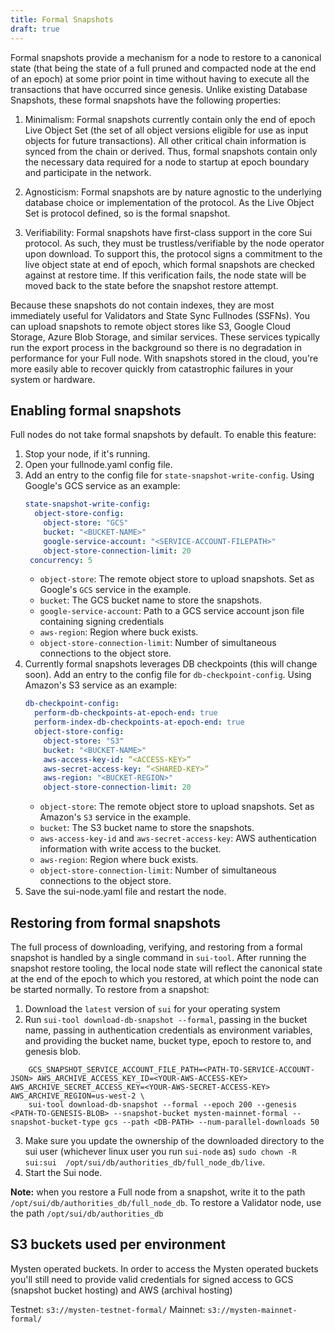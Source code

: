 ```yaml
---
title: Formal Snapshots
draft: true
---
```


Formal snapshots provide a mechanism for a node to restore to a canonical state (that being the state of a full pruned and compacted node at the end of an epoch) at some prior point in time without having to execute all the transactions that have occurred since genesis. Unlike existing Database Snapshots, these formal snapshots have the following properties:

1. Minimalism: Formal snapshots currently contain only the end of epoch Live Object Set (the set of all object versions eligible for use as input objects for future transactions). All other critical chain information is synced from the chain or derived. Thus, formal snapshots contain only the necessary data required for a node to startup at epoch boundary and participate in the network. 

2. Agnosticism: Formal snapshots are by nature agnostic to the underlying database choice or implementation of the protocol. As the Live Object Set is protocol defined, so is the formal snapshot.

3. Verifiability: Formal snapshots have first-class support in the core Sui protocol. As such, they must be trustless/verifiable by the node operator upon download. To support this, the protocol signs a commitment to the live object state at end of epoch, which formal snapshots are checked against at restore time. If this verification fails, the node state will be moved back to the state before the snapshot restore attempt.

Because these snapshots do not contain indexes, they are most immediately useful for Validators and State Sync Fullnodes (SSFNs). You can upload snapshots to remote object stores like S3, Google Cloud Storage, Azure Blob Storage, and similar services. These services typically run the export process in the background so there is no degradation in performance for your Full node. With snapshots stored in the cloud, you're more easily able to recover quickly from catastrophic failures in your system or hardware.

## Enabling formal snapshots

Full nodes do not take formal snapshots by default. To enable this feature:

1. Stop your node, if it's running.
2. Open your fullnode.yaml config file.
3. Add an entry to the config file for `state-snapshot-write-config`. Using Google's GCS service as an example:
   ```yaml
   state-snapshot-write-config:
     object-store-config:
       object-store: "GCS"
       bucket: "<BUCKET-NAME>"
       google-service-account: "<SERVICE-ACCOUNT-FILEPATH>"
       object-store-connection-limit: 20
    concurrency: 5
   ```
   - `object-store`: The remote object store to upload snapshots. Set as Google's `GCS` service in the example.
   - `bucket`: The GCS bucket name to store the snapshots.
   - `google-service-account`: Path to a GCS service account json file containing signing credentials
   - `aws-region`: Region where buck exists.
   - `object-store-connection-limit`: Number of simultaneous connections to the object store.
4. Currently formal snapshots leverages DB checkpoints (this will change soon). Add an entry to the config file for `db-checkpoint-config`. Using Amazon's S3 service as an example:
   ```yaml
   db-checkpoint-config:
     perform-db-checkpoints-at-epoch-end: true
     perform-index-db-checkpoints-at-epoch-end: true
     object-store-config:
       object-store: "S3"
       bucket: "<BUCKET-NAME>"
       aws-access-key-id: “<ACCESS-KEY>”
       aws-secret-access-key: “<SHARED-KEY>”
       aws-region: "<BUCKET-REGION>"
       object-store-connection-limit: 20
   ```
   - `object-store`: The remote object store to upload snapshots. Set as Amazon's `S3` service in the example.
   - `bucket`: The S3 bucket name to store the snapshots.
   - `aws-access-key-id` and `aws-secret-access-key`: AWS authentication information with write access to the bucket.
   - `aws-region`: Region where buck exists.
   - `object-store-connection-limit`: Number of simultaneous connections to the object store.
4. Save the sui-node.yaml file and restart the node.

## Restoring from formal snapshots

The full process of downloading, verifying, and restoring from a formal snapshot is handled by a single command in `sui-tool`. After running the snapshot restore tooling, the local node state 
will reflect the canonical state at the end of the epoch to which you restored, at which point the node can be started normally. To restore from a snapshot:

1. Download the `latest` version of `sui` for your operating system
2. Run `sui-tool download-db-snapshot --formal`, passing in the bucket name, passing in authentication credentials as environment variables, and providing the bucket name, bucket type, epoch to restore to, and genesis blob.

```
    GCS_SNAPSHOT_SERVICE_ACCOUNT_FILE_PATH=<PATH-TO-SERVICE-ACCOUNT-JSON> AWS_ARCHIVE_ACCESS_KEY_ID=<YOUR-AWS-ACCESS-KEY> AWS_ARCHIVE_SECRET_ACCESS_KEY=<YOUR-AWS-SECRET-ACCESS-KEY> AWS_ARCHIVE_REGION=us-west-2 \
    sui-tool download-db-snapshot --formal --epoch 200 --genesis <PATH-TO-GENESIS-BLOB> --snapshot-bucket mysten-mainnet-formal --snapshot-bucket-type gcs --path <DB-PATH> --num-parallel-downloads 50
```

3. Make sure you update the ownership of the downloaded directory to the sui user (whichever linux user you run `sui-node` as)
   `sudo chown -R sui:sui  /opt/sui/db/authorities_db/full_node_db/live`.
4. Start the Sui node.

**Note:** when you restore a Full node from a snapshot, write it to the path `/opt/sui/db/authorities_db/full_node_db`. To restore a Validator node, use the path `/opt/sui/db/authorities_db`

## S3 buckets used per environment

Mysten operated buckets. In order to access the Mysten operated buckets you'll still need to provide valid credentials for signed access to GCS (snapshot bucket hosting) and AWS (archival hosting)

Testnet: `s3://mysten-testnet-formal/`
Mainnet: `s3://mysten-mainnet-formal/`
